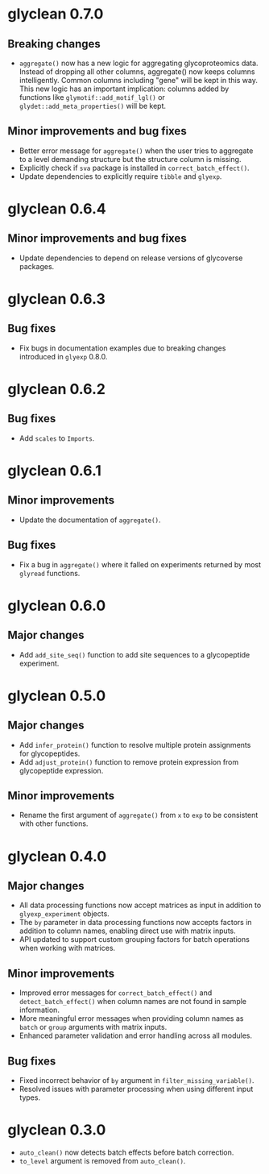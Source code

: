 # glyclean 0.7.0

## Breaking changes

- `aggregate()` now has a new logic for aggregating glycoproteomics data. Instead of dropping all other columns, aggregate() now keeps columns intelligently. Common columns including "gene" will be kept in this way. This new logic has an important implication: columns added by functions like `glymotif::add_motif_lgl()` or `glydet::add_meta_properties()` will be kept.

## Minor improvements and bug fixes

- Better error message for `aggregate()` when the user tries to aggregate to a level demanding structure but the structure column is missing.
- Explicitly check if `sva` package is installed in `correct_batch_effect()`.
- Update dependencies to explicitly require `tibble` and `glyexp`.

# glyclean 0.6.4

## Minor improvements and bug fixes

-  Update dependencies to depend on release versions of glycoverse packages.

# glyclean 0.6.3

## Bug fixes

- Fix bugs in documentation examples due to breaking changes introduced in `glyexp` 0.8.0.

# glyclean 0.6.2

## Bug fixes

- Add `scales` to `Imports`.

# glyclean 0.6.1

## Minor improvements

- Update the documentation of `aggregate()`.

## Bug fixes

- Fix a bug in `aggregate()` where it falled on experiments returned by most `glyread` functions.

# glyclean 0.6.0

## Major changes

- Add `add_site_seq()` function to add site sequences to a glycopeptide experiment.

# glyclean 0.5.0

## Major changes

- Add `infer_protein()` function to resolve multiple protein assignments for glycopeptides.
- Add `adjust_protein()` function to remove protein expression from glycopeptide expression.

## Minor improvements

- Rename the first argument of `aggregate()` from `x` to `exp` to be consistent with other functions.

# glyclean 0.4.0

## Major changes

- All data processing functions now accept matrices as input in addition to `glyexp_experiment` objects.
- The `by` parameter in data processing functions now accepts factors in addition to column names, 
  enabling direct use with matrix inputs.
- API updated to support custom grouping factors for batch operations when working with matrices.

## Minor improvements

- Improved error messages for `correct_batch_effect()` and `detect_batch_effect()` when column 
  names are not found in sample information.
- More meaningful error messages when providing column names as `batch` or `group` arguments 
  with matrix inputs.
- Enhanced parameter validation and error handling across all modules.

## Bug fixes

- Fixed incorrect behavior of `by` argument in `filter_missing_variable()`.
- Resolved issues with parameter processing when using different input types.

# glyclean 0.3.0

- `auto_clean()` now detects batch effects before batch correction.
- `to_level` argument is removed from `auto_clean()`.
